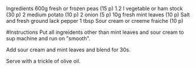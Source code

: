 Ingredients
600g fresh or frozen peas (15 p)
1.2 l vegetable or ham stock (30 p)
2 medium potato (10 p)
2 onion (5 p)
10g fresh mint leaves (10 p)
Salt and fresh ground lack pepper
1 tbsp Sour cream or creeme fraiche (10 p)

#Instructions
Put all ingreidents other than mint leaves and sour cream to sup machine and run on "smooth".

Add sour cream and mint leaves and blend for 30s.

Serve with a trickle of olive oil.
